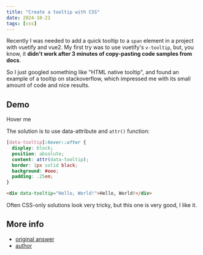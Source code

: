 ```yaml
---
title: "Create a tooltip with CSS"
date: 2024-10-21
tags: [css]
---
```


Recently I was needed to add a quick tooltip to a `span` element
in a project with vuetify and vue2. My first try was to use
vuetify's `v-tooltip`, but, you know, it **didn't work
after 3 minutes of copy-pasting code samples from docs**. 

So I just googled something like "HTML native tooltip", and found
an example of a tooltip on stackoverflow, which impressed me with
its small amount of code and nice results.

## Demo

<div class="demo">
  <div class="tooltip" data-tooltip="Hi there!">Hover me</div>
</div>

The solution is to use data-attribute and `attr()` function:

```css
[data-tooltip]:hover::after {
  display: block;
  position: absolute;
  content: attr(data-tooltip);
  border: 1px solid black;
  background: #eee;
  padding: .25em;
}
```

```html
<div data-tooltip="Hello, World!">Hello, World!</div>
```

Often CSS-only solutions look very tricky, but this one is very
good, I like it.

## More info

- [original answer](https://stackoverflow.com/a/77796790)
- [author](https://stackoverflow.com/users/440172/etuardu)
